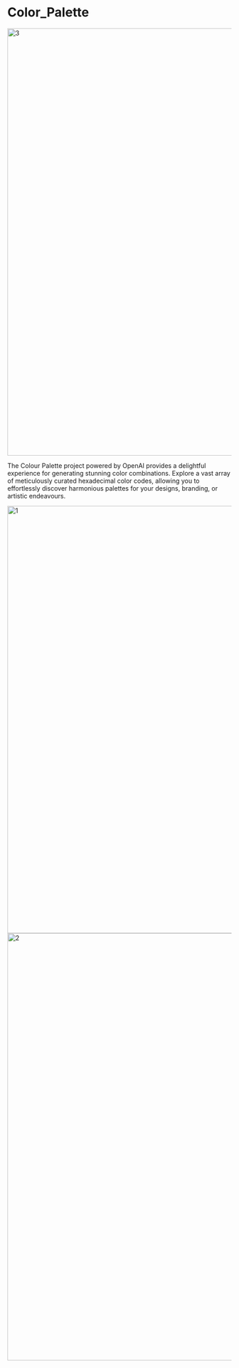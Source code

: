 # Color_Palette

<img width="960" alt="3" src="https://github.com/Pdave234/Color_Palette/assets/117922156/b6d1101e-18db-42cc-9672-d1e3bd440832">


The Colour Palette project powered by OpenAI provides a delightful experience for generating stunning color combinations. Explore a vast array of meticulously curated hexadecimal color codes, allowing you to effortlessly discover harmonious palettes for your designs, branding, or artistic endeavours.


<img width="960" alt="1" src="https://github.com/Pdave234/Color_Palette/assets/117922156/85ba3426-1c47-45b3-8d1e-62d09a6347ff">


<img width="960" alt="2" src="https://github.com/Pdave234/Color_Palette/assets/117922156/16915c8c-0d87-47b5-82be-f1b3825e8ab3">

